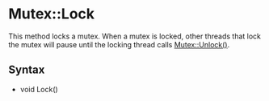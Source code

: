 # Mutex::Lock #
This method locks a mutex. When a mutex is locked, other threads that lock the mutex will pause until the locking thread calls [Mutex::Unlock()](CPP_Mutex_Unlock.md).

## Syntax ##
- void Lock()
